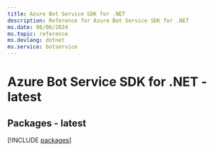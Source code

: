 ```yaml
---
title: Azure Bot Service SDK for .NET
description: Reference for Azure Bot Service SDK for .NET
ms.date: 06/06/2024
ms.topic: reference
ms.devlang: dotnet
ms.service: botservice
---
```

# Azure Bot Service SDK for .NET - latest
## Packages - latest
[!INCLUDE [packages](bot-service-index.md)]